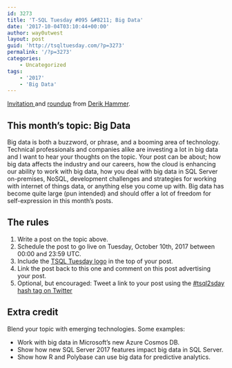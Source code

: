 ```yaml
---
id: 3273
title: 'T-SQL Tuesday #095 &#8211; Big Data'
date: '2017-10-04T03:10:44+00:00'
author: way0utwest
layout: post
guid: 'http://tsqltuesday.com/?p=3273'
permalink: '/?p=3273'
categories:
    - Uncategorized
tags:
    - '2017'
    - 'Big Data'
---
```


[Invitation ](https://www.sqlhammer.com/tsql2sday-95-invitation-big-data/) and [roundup](https://www.sqlhammer.com/big-data-round/?utm_medium=web&utm_source=tsqltuesday.com) from [Derik Hammer](https://www.sqlhammer.com/).

## This month’s topic: Big Data

Big data is both a buzzword, or phrase, and a booming area of technology. Technical professionals and companies alike are investing a lot in big data and I want to hear your thoughts on the topic. Your post can be about; how big data affects the industry and our careers, how the cloud is enhancing our ability to work with big data, how you deal with big data in SQL Server on-premises, NoSQL, development challenges and strategies for working with internet of things data, or anything else you come up with. Big data has become quite large (pun intended) and should offer a lot of freedom for self-expression in this month’s posts.

## The rules

1. Write a post on the topic above.
2. Schedule the post to go live on Tuesday, October 10th, 2017 between 00:00 and 23:59 UTC.
3. Include the [TSQL Tuesday logo](http://sqlblog.com/blogs/adam_machanic/archive/2010/06/01/t-sql-tuesday-007-and-t-sql-tuesday-has-a-logo.aspx) in the top of your post.
4. Link the post back to this one and comment on this post advertising your post.
5. Optional, but encouraged: Tweet a link to your post using the [\#tsql2sday hash tag on Twitter](https://twitter.com/hashtag/TSQL2sday?src=hash)

## Extra credit

Blend your topic with emerging technologies. Some examples:

- Work with big data in Microsoft’s new Azure Cosmos DB.
- Show how new SQL Server 2017 features impact big data in SQL Server.
- Show how R and Polybase can use big data for predictive analytics.